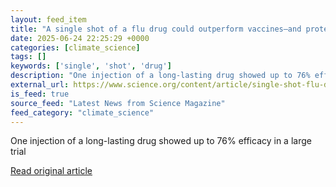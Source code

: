 ```yaml
---
layout: feed_item
title: "A single shot of a flu drug could outperform vaccines—and protect for an entire season"
date: 2025-06-24 22:25:29 +0000
categories: [climate_science]
tags: []
keywords: ['single', 'shot', 'drug']
description: "One injection of a long-lasting drug showed up to 76% efficacy in a large trial"
external_url: https://www.science.org/content/article/single-shot-flu-drug-could-outperform-vaccines-and-protect-entire-season
is_feed: true
source_feed: "Latest News from Science Magazine"
feed_category: "climate_science"
---
```


One injection of a long-lasting drug showed up to 76% efficacy in a large trial

[Read original article](https://www.science.org/content/article/single-shot-flu-drug-could-outperform-vaccines-and-protect-entire-season)
